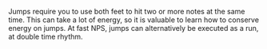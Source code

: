 Jumps require you to use both feet to hit two or more notes at the same time. This can take a lot of energy, so it is valuable to learn how to conserve energy on jumps. At fast NPS, jumps can alternatively be executed as a run, at double time rhythm.